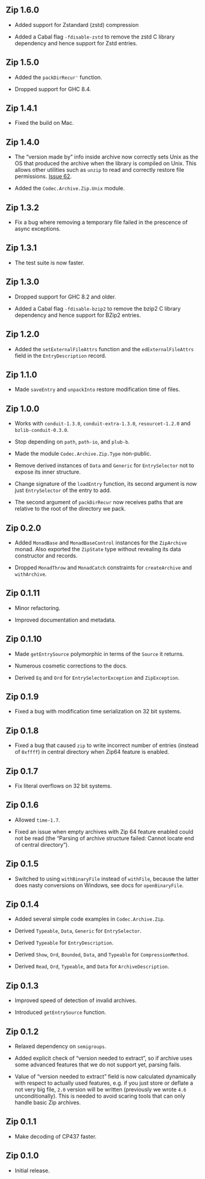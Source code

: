 ## Zip 1.6.0

* Added support for Zstandard (zstd) compression

* Added a Cabal flag `-fdisable-zstd` to remove the zstd C library
  dependency and hence support for Zstd entries.

## Zip 1.5.0

* Added the `packDirRecur'` function.

* Dropped support for GHC 8.4.

## Zip 1.4.1

* Fixed the build on Mac.

## Zip 1.4.0

* The “version made by” info inside archive now correctly sets Unix as the
  OS that produced the archive when the library is compiled on Unix. This
  allows other utilities such as `unzip` to read and correctly restore file
  permissions. [Issue 62](https://github.com/mrkkrp/zip/issues/62).

* Added the `Codec.Archive.Zip.Unix` module.

## Zip 1.3.2

* Fix a bug where removing a temporary file failed in the prescence of
  async exceptions.

## Zip 1.3.1

* The test suite is now faster.

## Zip 1.3.0

* Dropped support for GHC 8.2 and older.

* Added a Cabal flag `-fdisable-bzip2` to remove the bzip2 C library
  dependency and hence support for BZip2 entries.

## Zip 1.2.0

* Added the `setExternalFileAttrs` function and the `edExternalFileAttrs`
  field in the `EntryDescription` record.

## Zip 1.1.0

* Made `saveEntry` and `unpackInto` restore modification time of files.

## Zip 1.0.0

* Works with `conduit-1.3.0`, `conduit-extra-1.3.0`, `resourcet-1.2.0` and
  `bzlib-conduit-0.3.0`.

* Stop depending on `path`, `path-io`, and `plub-b`.

* Made the module `Codec.Archive.Zip.Type` non-public.

* Remove derived instances of `Data` and `Generic` for `EntrySelector` not
  to expose its inner structure.

* Change signature of the `loadEntry` function, its second argument is now
  just `EntrySelector` of the entry to add.

* The second argument of `packDirRecur` now receives paths that are relative
  to the root of the directory we pack.

## Zip 0.2.0

* Added `MonadBase` and `MonadBaseControl` instances for the `ZipArchive`
  monad. Also exported the `ZipState` type without revealing its data
  constructor and records.

* Dropped `MonadThrow` and `MonadCatch` constraints for `createArchive` and
  `withArchive`.

## Zip 0.1.11

* Minor refactoring.

* Improved documentation and metadata.

## Zip 0.1.10

* Made `getEntrySource` polymorphic in terms of the `Source` it returns.

* Numerous cosmetic corrections to the docs.

* Derived `Eq` and `Ord` for `EntrySelectorException` and `ZipException`.

## Zip 0.1.9

* Fixed a bug with modification time serialization on 32 bit systems.

## Zip 0.1.8

* Fixed a bug that caused `zip` to write incorrect number of entries
  (instead of `0xffff`) in central directory when Zip64 feature is enabled.

## Zip 0.1.7

* Fix literal overflows on 32 bit systems.

## Zip 0.1.6

* Allowed `time-1.7`.

* Fixed an issue when empty archives with Zip 64 feature enabled could not
  be read (the “Parsing of archive structure failed: Cannot locate end of
  central directory”).

## Zip 0.1.5

* Switched to using `withBinaryFile` instead of `withFile`, because the
  latter does nasty conversions on Windows, see docs for `openBinaryFile`.

## Zip 0.1.4

* Added several simple code examples in `Codec.Archive.Zip`.

* Derived `Typeable`, `Data`, `Generic` for `EntrySelector`.

* Derived `Typeable` for `EntryDescription`.

* Derived `Show`, `Ord`, `Bounded`, `Data`, and `Typeable` for
  `CompressionMethod`.

* Derived `Read`, `Ord`, `Typeable`, and `Data` for `ArchiveDescription`.

## Zip 0.1.3

* Improved speed of detection of invalid archives.

* Introduced `getEntrySource` function.

## Zip 0.1.2

* Relaxed dependency on `semigroups`.

* Added explicit check of “version needed to extract”, so if archive uses
  some advanced features that we do not support yet, parsing fails.

* Value of “version needed to extract” field is now calculated dynamically
  with respect to actually used features, e.g. if you just store or deflate
  a not very big file, `2.0` version will be written (previously we wrote
  `4.6` unconditionally). This is needed to avoid scaring tools that can
  only handle basic Zip archives.

## Zip 0.1.1

* Make decoding of CP437 faster.

## Zip 0.1.0

* Initial release.
